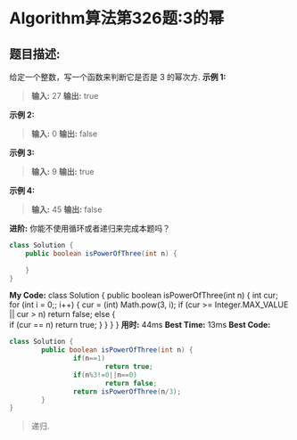 # Algorithm算法第326题:3的幂
## 题目描述:
给定一个整数，写一个函数来判断它是否是 3 的幂次方.
**示例 1:**

> **输入:** 27
> **输出:** true

**示例 2:**

> **输入:** 0
> **输出:** false

**示例 3:**

> **输入:** 9
> **输出:** true

**示例 4:**

> **输入:** 45
> **输出:** false

**进阶:**
你能不使用循环或者递归来完成本题吗？

````java
class Solution {
    public boolean isPowerOfThree(int n) {
    	
    }
}
````

**My Code:**
class Solution {
    public boolean isPowerOfThree(int n) {
        int cur;
		for (int i = 0;; i++) {
			cur = (int) Math.pow(3, i);
			if (cur >= Integer.MAX_VALUE || cur > n)
				return false;
			else {	
				if (cur == n)
					return true;
			}
		}
    }
}
**用时:** 44ms
**Best Time:** 13ms
**Best Code:**
````java
class Solution {
        public boolean isPowerOfThree(int n) {
                if(n==1)
                        return true;
                if(n%3!=0||n==0)
                        return false;
                return isPowerOfThree(n/3);
        }
}
````
> 递归.
